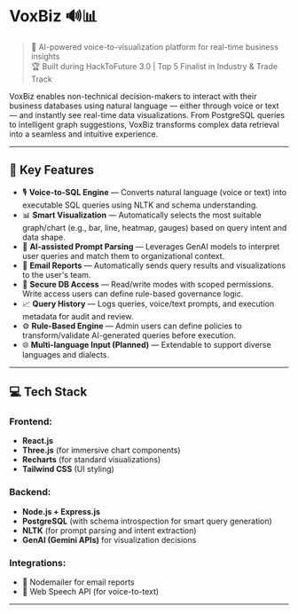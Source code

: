 # VoxBiz 🔊📊

> 🚀 AI-powered voice-to-visualization platform for real-time business insights  
> 🏆 Built during HackToFuture 3.0 | Top 5 Finalist in Industry & Trade Track

VoxBiz enables non-technical decision-makers to interact with their business databases using natural language — either through voice or text — and instantly see real-time data visualizations. From PostgreSQL queries to intelligent graph suggestions, VoxBiz transforms complex data retrieval into a seamless and intuitive experience.

---

## 🌟 Key Features

- 🎙️ **Voice-to-SQL Engine** — Converts natural language (voice or text) into executable SQL queries using NLTK and schema understanding.
- 📊 **Smart Visualization** — Automatically selects the most suitable graph/chart (e.g., bar, line, heatmap, gauges) based on query intent and data shape.
- 🧠 **AI-assisted Prompt Parsing** — Leverages GenAI models to interpret user queries and match them to organizational context.
- 🧾 **Email Reports** — Automatically sends query results and visualizations to the user's team.
- 🔐 **Secure DB Access** — Read/write modes with scoped permissions. Write access users can define rule-based governance logic.
- 📈 **Query History** — Logs queries, voice/text prompts, and execution metadata for audit and review.
- ⚙️ **Rule-Based Engine** — Admin users can define policies to transform/validate AI-generated queries before execution.
- 🌐 **Multi-language Input (Planned)** — Extendable to support diverse languages and dialects.

---

## 💻 Tech Stack

### Frontend:
- **React.js**
- **Three.js** (for immersive chart components)
- **Recharts** (for standard visualizations)
- **Tailwind CSS** (UI styling)

### Backend:
- **Node.js + Express.js**
- **PostgreSQL** (with schema introspection for smart query generation)
- **NLTK** (for prompt parsing and intent extraction)
- **GenAI (Gemini APIs)** for visualization decisions

### Integrations:
- 📩 Nodemailer for email reports
- 🎤 Web Speech API (for voice-to-text)

---

